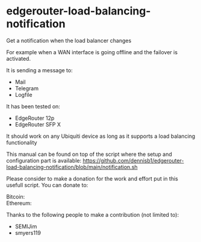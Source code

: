 # edgerouter-load-balancing-notification
Get a notification when the load balancer changes

For example when a WAN interface is going offline and the failover is activated. 

It is sending a message to:
- Mail
- Telegram
- Logfile

It has been tested on:
- EdgeRouter 12p
- EdgeRouter SFP X

It should work on any Ubiquiti device as long as it supports a load balancing functionality

This manual can be found on top of the script where the setup and configuration part is available:
https://github.com/dennisb1/edgerouter-load-balancing-notification/blob/main/notification.sh

Please consider to make a donation for the work and effort put in this usefull script.
You can donate to:

Bitcoin:  
Ethereum: 


Thanks to the following people to make a contribution (not limited to):
- SEMIJim
- smyers119
